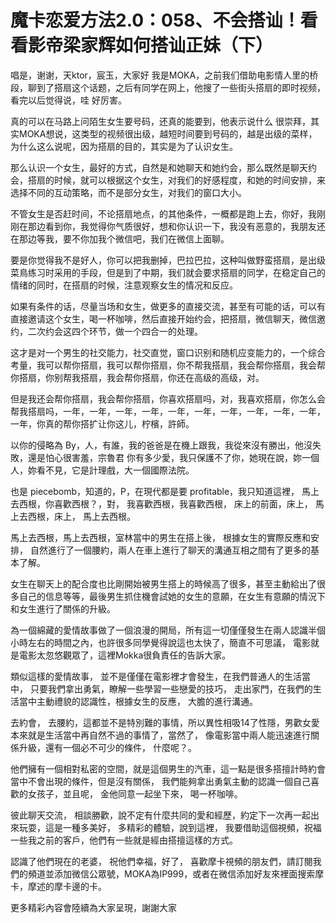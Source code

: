 # 魔卡恋爱方法2.0：058、不会搭讪！看看影帝梁家辉如何搭讪正妹（下）

唱是，谢谢，天ktor，宸玉，大家好 我是MOKA，之前我们借助电影情人里的桥段，聊到了搭扇这个话题，之后有同学在网上，他搜了一些街头搭扇的即时视频，看完以后觉得说，哇 好厉害。

真的可以在马路上问陌生女生要号码，还真的能要到，他表示说什么 很崇拜，其实MOKA想说，这类型的视频很出级，越短时间要到号码的，越是出级的菜样，为什么这么说呢，因为搭扇的目的，其实是为了认识女生。

那么认识一个女生，最好的方式，自然是和她聊天和她约会，那么既然是聊天约会，搭扇的时候，就可以根据这个女生，对我们的好感程度，和她的时间安排，来选择不同的互动策略，而不是部分女生，对我们的窗口大小。

不管女生是否赶时间，不论搭扇地点，的其他条件，一概都是跑上去，你好，我刚刚在那边看到你，我觉得你气质很好，想和你认识一下，我没有恶意的，我朋友还在那边等我，要不你加我个微信吧，我们在微信上面聊。

要是你觉得我不是好人，你可以把我删掉，巴拉巴拉，这种叫做野蛮搭扇，是出级菜鳥练习时采用的手段，但是到了中期，我们就会要求搭扇的同学，在稳定自己的情绪的同时，在搭扇的时候，注意观察女生的情况和反应。

如果有条件的话，尽量当场和女生，做更多的直接交流，甚至有可能的话，可以有直接邀请这个女生，喝一杯咖啡，然后直接开始约会，把搭扇，微信聊天，微信邀约，二次约会这四个环节，做一个四合一的处理。

这才是对一个男生的社交能力，社交直觉，窗口识别和随机应变能力的，一个综合考量，我可以帮你搭扇，我可以帮你搭扇，你不帮我搭扇，我会帮你搭扇，我会帮你搭扇，你别帮我搭扇，我会帮你搭扇，你还在高级的高级，对。

但是我还会帮你搭扇，我会帮你搭扇，你喜欢搭扇吗，对，我喜欢搭扇，你怎么会帮我搭扇吗，一年，一年，一年，一年，一年，一年，一年，一年，一年，一年，一年，你真的帮你搭扩让你这儿，柠檳，許師。

以你的侵略為 By，人，有誰，我的爸爸是在機上跟我，我從來沒有勝出，他沒失敗，還是怕心很害羞，宗魯君 你有多少愛，我只保護不了你，她現在說，妳一個人，妳看不見，它是計理戲，大一個國際法院。

也是 piecebomb，知道的，P，在現代都是要 profitable，我只知道這裡， 馬上去西根，你喜歡西根？，對， 我喜歡西根，我喜歡西根， 床上的前面，床上， 馬上去西根，床上， 馬上去西根。

馬上去西根，馬上去西根，室林當中的男生在搭上後， 根據女生的實際反應和安排， 自然進行了一個腰約，兩人在車上進行了聊天的溝通互相之間有了更多的基本了解。

女生在聊天上的配合度也比剛開始被男生搭上的時候高了很多，甚至主動給出了很多自己的信息等等，最後男生抓住機會試她的女生的意願，在女生有意願的情況下和女生進行了關係的升級。

為一個綿藏的愛情故事做了一個浪漫的開局，所有這一切僅僅發生在兩人認識半個小時左右的時間之內，也許很多同學覺得說這也太快了，簡直不可思議， 電影就是電影太忽悠觀眾了，這裡Mokka很負責任的告訴大家。

類似這樣的愛情故事， 並不是僅僅在電影裡才會發生，在我們普通人的生活當中， 只要我們拿出勇氣，瞭解一些學習一些戀愛的技巧， 走出家門，在我們的生活當中主動禮貌的認識性，根據女生的反應， 大膽的進行溝通。

 去約會， 去腰約，這都並不是特別難的事情，所以異性相吸14了性隱，男歡女愛本來就是生活當中再自然不過的事情了，當然了， 像電影當中兩人能迅速進行關係升級，還有一個必不可少的條件， 什麼呢？。

他們擁有一個相對私密的空間，就是這個男生的汽車，這一點是很多搭擅計時約會當中不會出現的條件，但是沒有關係， 我們能夠拿出勇氣主動的認識一個自己喜歡的女孩子，並且呢， 金他同意一起坐下來， 喝一杯咖啡。

彼此聊天交流， 相談勝歡，說不定有什麼共同的愛和經歷，約定下一次再一起出來玩耍，這是一種多美好， 多精彩的體驗，說到這裡， 我要借助這個視頻，祝福一些我之前的客戶，他們有一些就是經由搭擅這樣的方式。

認識了他們現在的老婆， 祝他們幸福，好了， 喜歡摩卡視頻的朋友們，請訂閱我們的頻道並添加微信公眾號，MOKA為IP999，或者在微信添加好友來裡面搜索摩卡，摩述的摩卡邊的卡。

更多精彩內容會陸續為大家呈現，謝謝大家